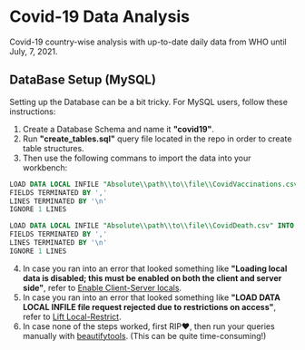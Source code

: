 # Covid-19 Data Analysis
 Covid-19 country-wise analysis with up-to-date daily data from WHO until July, 7, 2021.

## DataBase Setup (MySQL)
Setting up the Database can be a bit tricky. For MySQL users, follow these instructions:
1. Create a Database Schema and name it **"covid19"**.
2. Run **"create_tables.sql"** query file located in the repo in order to create table structures.
3. Then use the following commans to import the data into your workbench:
```sql
LOAD DATA LOCAL INFILE "Absolute\\path\\to\\file\\CovidVaccinations.csv" INTO TABLE covid19.covidvaccinations
FIELDS TERMINATED BY ','
LINES TERMINATED BY '\n'
IGNORE 1 LINES
```

```sql
LOAD DATA LOCAL INFILE "Absolute\\path\\to\\file\\CovidDeath.csv" INTO TABLE covid19.CovidDeaths
FIELDS TERMINATED BY ','
LINES TERMINATED BY '\n'
IGNORE 1 LINES
```
4. In case you ran into an error that looked something like **"Loading local data is disabled; this must be enabled on both the client and server side"**, refer to [Enable Client-Server locals](https://stackoverflow.com/questions/59993844/error-loading-local-data-is-disabled-this-must-be-enabled-on-both-the-client#answer-62965185).
5. In case you ran into an error that looked something like **"LOAD DATA LOCAL INFILE file request rejected due to restrictions on access"**, refer to [Lift Local-Restrict](https://stackoverflow.com/questions/63361962/error-2068-hy000-load-data-local-infile-file-request-rejected-due-to-restrict#answer-64807264).
6. In case none of the steps worked, first RIP❤, then run your queries manually with [beautifytools](https://beautifytools.com/csv-to-sql-converter.php). (This can be quite time-consuming!)
